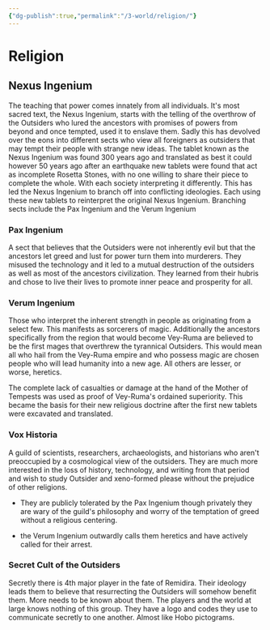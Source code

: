 ```yaml
---
{"dg-publish":true,"permalink":"/3-world/religion/"}
---
```


# Religion

## Nexus Ingenium
The teaching that power comes innately from all individuals. It's most sacred text, the Nexus Ingenium, starts with the telling of the overthrow of the Outsiders who lured the ancestors with promises of powers from beyond and once tempted, used it to enslave them. Sadly this has devolved over the eons into different sects who view all foreigners as outsiders that may tempt their people with strange new ideas.
The tablet known as the Nexus Ingenium was found 300 years ago and translated as best it could however 50 years ago after an earthquake new tablets were found that act as incomplete Rosetta Stones, with no one willing to share their piece to complete the whole. With each society interpreting it differently. This has led the Nexus Ingenium to branch off into conflicting ideologies. Each using these new tablets to reinterpret the original Nexus Ingenium. Branching sects include the Pax Ingenium and the Verum Ingenium

### Pax Ingenium
A sect that believes that the Outsiders were not inherently evil but that the ancestors let greed and lust for power turn them into murderers. They misused the technology and it led to a mutual destruction of the outsiders as well as most of the ancestors civilization. They learned from their hubris and chose to live their lives to promote inner peace and prosperity for all.

### Verum Ingenium
Those who interpret the inherent strength in people as originating from a select few. This manifests as sorcerers of magic. Additionally the ancestors specifically from the region that would become Vey-Ruma are believed to be the first mages that overthrew the tyrannical Outsiders. This would mean all who hail from the Vey-Ruma empire and who possess magic are chosen people who will lead humanity into a new age. All others are lesser, or worse, heretics.

The complete lack of casualties or damage at the hand of the Mother of Tempests was used as proof of Vey-Ruma's ordained superiority. This became the basis for their new religious doctrine after the first new tablets were excavated and translated.

### Vox Historia
A guild of scientists, researchers, archaeologists, and historians who aren't preoccupied by a cosmological view of the outsiders. They are much more interested in the loss of history, technology, and writing from that period and wish to study Outsider and xeno-formed please without the prejudice of other religions. 
- They are publicly tolerated by the Pax Ingenium though privately they are wary of the guild's philosophy and worry of the temptation of greed without a religious centering.

- the Verum Ingenium outwardly calls them heretics and have actively called for their arrest.

### Secret Cult of the Outsiders

Secretly there is 4th major player in the fate of Remidira. Their ideology leads them to believe that resurrecting the Outsiders will somehow benefit them. More needs to be known about them. The players and the world at large knows nothing of this group. They have a logo and codes they use to communicate secretly to one another. Almost like Hobo pictograms.